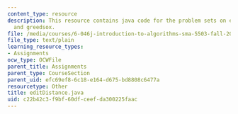 ```yaml
---
content_type: resource
description: This resource contains java code for the problem sets on edit distance
  and greedsox.
file: /media/courses/6-046j-introduction-to-algorithms-sma-5503-fall-2005/c22b42c3f9bf60dfceefda300225faac_editDistance.java
file_type: text/plain
learning_resource_types:
- Assignments
ocw_type: OCWFile
parent_title: Assignments
parent_type: CourseSection
parent_uid: efc69ef8-6c18-e164-d675-bd8808c6477a
resourcetype: Other
title: editDistance.java
uid: c22b42c3-f9bf-60df-ceef-da300225faac
---
```

